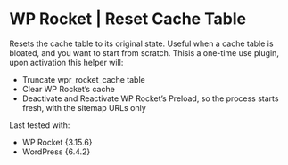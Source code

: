 # WP Rocket | Reset Cache Table

Resets the cache table to its original state. Useful when a cache table is bloated, and you want to start from scratch. Thisis a one-time use plugin, upon activation this helper will:
- Truncate wpr_rocket_cache table
- Clear WP Rocket’s cache
- Deactivate and Reactivate WP Rocket’s Preload, so the process starts fresh, with the sitemap URLs only

Last tested with:
* WP Rocket {3.15.6}
* WordPress {6.4.2}
